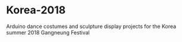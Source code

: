 # Korea-2018
Arduino dance costumes and sculpture display projects for the Korea summer 2018 Gangneung Festival
